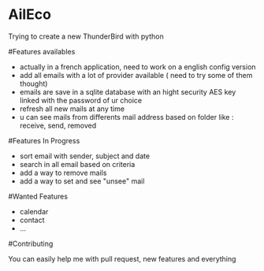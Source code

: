 # AilEco


Trying to create a new ThunderBird with python

#Features availables
  - actually in a french application, need to work on a english config version 
  - add all emails with a lot of provider available ( need to try some of them thought)
  - emails are save in a sqlite database with an hight security AES key linked with the password of ur choice
  - refresh all new mails at any time
  - u can see mails from differents mail address based on folder like : receive, send, removed

#Features In Progress
  - sort email with sender, subject and date
  - search in all email based on criteria
  - add a way to remove mails
  - add a way to set and see "unsee" mail

#Wanted Features
  - calendar
  - contact
  - ...

#Contributing

You can easily help me with pull request, new features and everything
